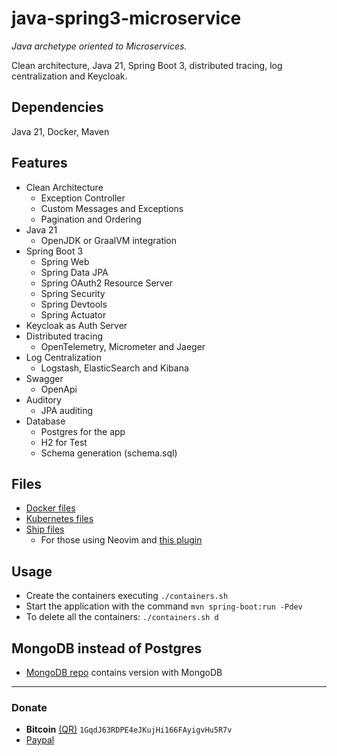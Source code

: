 # java-spring3-microservice
*Java archetype oriented to Microservices.*

Clean architecture, Java 21, Spring Boot 3, distributed tracing, log centralization and Keycloak.

## Dependencies
Java 21, Docker, Maven

## Features
- Clean Architecture
    - Exception Controller
    - Custom Messages and Exceptions
    - Pagination and Ordering
- Java 21
    - OpenJDK or GraalVM integration
- Spring Boot 3
    - Spring Web
    - Spring Data JPA
    - Spring OAuth2 Resource Server
    - Spring Security
    - Spring Devtools
    - Spring Actuator
- Keycloak as Auth Server
- Distributed tracing
    - OpenTelemetry, Micrometer and Jaeger
- Log Centralization
    - Logstash, ElasticSearch and Kibana
- Swagger
    - OpenApi
- Auditory
    - JPA auditing
- Database
    - Postgres for the app
    - H2 for Test
    - Schema generation (schema.sql)

## Files
- [Docker files](https://github.com/javiorfo/java-spring3-microservice/tree/master/docker)
- [Kubernetes files](https://github.com/javiorfo/java-spring3-microservice/tree/master/k8s)
- [Ship files](https://github.com/javiorfo/java-spring3-microservice/tree/master/ships)
    - For those using Neovim and [this plugin](https://github.com/javiorfo/nvim-ship)

## Usage
- Create the containers executing `./containers.sh` 
- Start the application with the command `mvn spring-boot:run -Pdev`
- To delete all the containers: `./containers.sh d`

## MongoDB instead of Postgres
- [MongoDB repo](https://github.com/javiorfo/java-spring3-microservice-mongo) contains version with MongoDB
---

### Donate
- **Bitcoin** [(QR)](https://raw.githubusercontent.com/javiorfo/img/master/crypto/bitcoin.png)  `1GqdJ63RDPE4eJKujHi166FAyigvHu5R7v`
- [Paypal](https://www.paypal.com/donate/?hosted_button_id=FA7SGLSCT2H8G)
